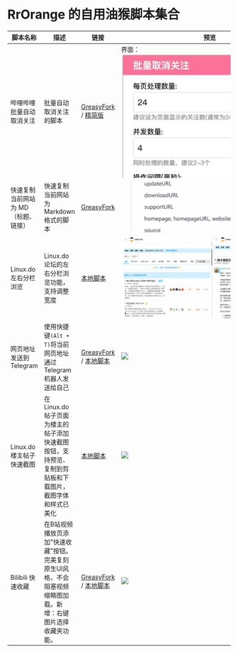 # RrOrange 的自用油猴脚本集合

| 脚本名称 | 描述 | 链接 | 预览 |
|----------|------|------|------|
| 哔哩哔哩批量自动取消关注 | 批量自动取消关注的脚本 | [GreasyFork](https://greasyfork.org/zh-CN/scripts/530598-bilibili%E6%89%B9%E9%87%8F%E5%8F%96%E6%B6%88%E5%85%B3%E6%B3%A8%E8%84%9A%E6%9C%AC) / [精简版](bili-batch-unfollow-simplify.user.js) | <div style="max-height: 300px; overflow: auto;">界面：<br><img src="./images/PixPin_2025-03-23_13-37-42.png" style="max-width: 400px;"><br>操作效果：<br><img src="./images/PixPin_2025-03-23_13-36-39.gif" style="max-width: 400px;"></div> |
| 快速复制当前网站为 MD（标题、链接） | 快速复制当前网站为 Markdown 格式的脚本 | [GreasyFork](https://greasyfork.org/zh-CN/scripts/530599-%E7%81%B5%E5%8A%A8-md-%E9%93%BE%E6%8E%A5%E5%A4%8D%E5%88%B6) | <div style="max-height: 300px; overflow: auto;"><img src="./images/PixPin_2025-03-23_15-54-56.gif" style="max-width: 400px;"></div> |
| Linux.do 左右分栏浏览 | Linux.do 论坛的左右分栏浏览功能，支持调整宽度 | [本地脚本](linux-do-split-screen.js) | <div style="max-height: 300px; overflow: auto;"><img src="./images/PixPin_2025-07-01_19-20-59.gif" style="max-width: 400px;"></div> |
| 网页地址发送到Telegram | 使用快捷键`(Alt + T)`将当前网页地址通过Telegram机器人发送给自己 | [GreasyFork](https://greasyfork.org/zh-CN/scripts/546657-send-to-telegram) / [本地脚本](send-to-tg.js) | <div style="max-height: 300px; overflow: auto;"><img src="./images/send2tg.gif" style="max-width: 400px;"></div> |
| Linux.do 楼主帖子快速截图 | 在 Linux.do 帖子页面为楼主的帖子添加快速截图按钮，支持预览、复制到剪贴板和下载图片，截图字体和样式已美化 | [本地脚本](screen-linuxdo.js) | <div style="max-height: 300px; overflow: auto;"><img src="./images/screenlinuxdo.gif" style="max-width: 400px;"></div> |
| Bilibili 快速收藏 | 在B站视频播放页添加"快速收藏"按钮。完美复刻原生UI风格，不会阻塞视频缩略图加载。新增：右键图片选择收藏夹功能。 | [GreasyFork](https://greasyfork.org/zh-CN/scripts/546656-bilibili-%E5%BF%AB%E9%80%9F%E6%94%B6%E8%97%8F) / [本地脚本](bili-auto-favorite.js) | <div style="max-height: 300px; overflow: auto;"><img src="./images/PixPin_2025-08-21_14-37-16.gif" style="max-width: 400px;"></div> |
